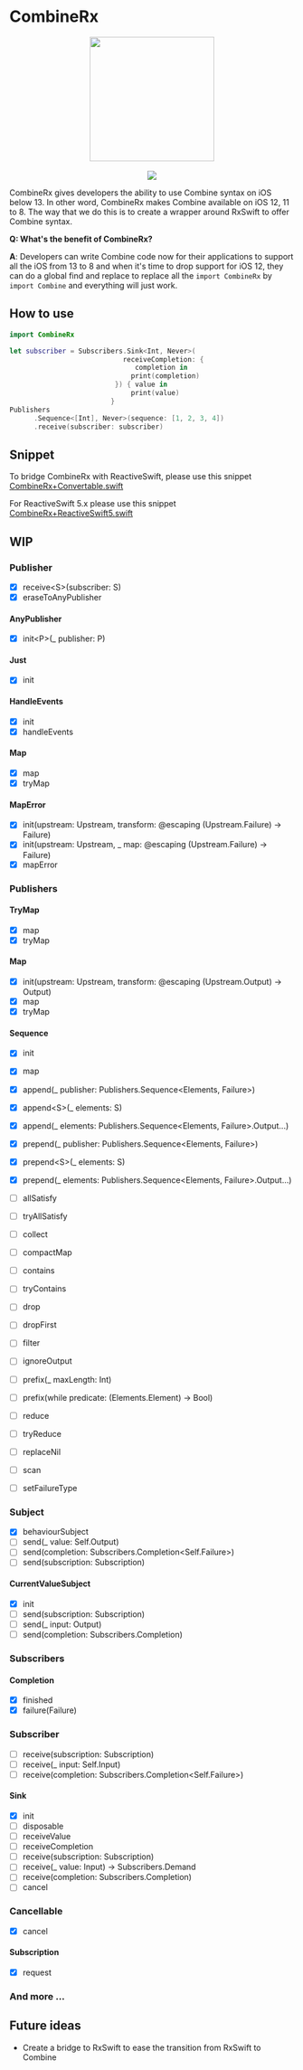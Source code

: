 # CombineRx

<p align="center">
<img src="https://github.com/adamaszhu/CombineRx/raw/master/Resources/logo.png" width="220">
<br /><br />
<img src="https://img.shields.io/badge/platforms-iOS%208.0-333333.svg" />
</p>

CombineRx gives developers the ability to use Combine syntax on iOS below 13. In other word, CombineRx makes Combine available on iOS 12, 11 to 8.
The way that we do this is to create a wrapper around RxSwift to offer Combine syntax.

**Q: What's the benefit of CombineRx?**

**A**: Developers can write Combine code now for their applications to support all the iOS from 13 to 8 and when it's time to drop support for iOS 12, they can do a global find and replace to replace all the `import CombineRx` by `import Combine` and everything will just work.

## How to use
```swift
import CombineRx

let subscriber = Subscribers.Sink<Int, Never>(
                            receiveCompletion: {
                               completion in
                              print(completion)
                          }) { value in
                              print(value)
                         }
Publishers
      .Sequence<[Int], Never>(sequence: [1, 2, 3, 4])
      .receive(subscriber: subscriber)
```

## Snippet
To bridge CombineRx with ReactiveSwift, please use this snippet [CombineRx+Convertable.swift](Snippet/CombineRx+Convertable.swift)

For ReactiveSwift 5.x please use this snippet [CombineRx+ReactiveSwift5.swift](Snippet/CombineRx+ReactiveSwift5.swift)

## WIP

### Publisher
- [x] receive<S\>(subscriber: S)
- [x] eraseToAnyPublisher

#### AnyPublisher
- [x] init<P\>(_ publisher: P)

#### Just
- [x] init

#### HandleEvents
- [x] init
- [x] handleEvents

#### Map
- [x] map
- [x] tryMap

#### MapError
- [x] init(upstream: Upstream, transform: @escaping (Upstream.Failure) -> Failure)
- [x] init(upstream: Upstream, _ map: @escaping (Upstream.Failure) -> Failure)
- [x] mapError

### Publishers
#### TryMap
- [x] map
- [x] tryMap

#### Map
- [x] init(upstream: Upstream, transform: @escaping (Upstream.Output) -> Output)
- [x] map
- [x] tryMap

#### Sequence
- [x] init
- [x] map


- [x] append(_ publisher: Publishers.Sequence<Elements, Failure>)
- [x] append<S\>(_ elements: S)
- [x] append(_ elements: Publishers.Sequence<Elements, Failure>.Output...)
- [x] prepend(_ publisher: Publishers.Sequence<Elements, Failure>)
- [x] prepend<S\>(_ elements: S)
- [x] prepend(_ elements: Publishers.Sequence<Elements, Failure>.Output...)


- [ ] allSatisfy
- [ ] tryAllSatisfy
- [ ] collect
- [ ] compactMap
- [ ] contains
- [ ] tryContains
- [ ] drop
- [ ] dropFirst
- [ ] filter
- [ ] ignoreOutput
- [ ] prefix(_ maxLength: Int)
- [ ] prefix(while predicate: (Elements.Element) -> Bool)
- [ ] reduce
- [ ] tryReduce
- [ ] replaceNil
- [ ] scan
- [ ] setFailureType

### Subject
- [x] behaviourSubject
- [ ] send(_ value: Self.Output)
- [ ] send(completion: Subscribers.Completion<Self.Failure>)
- [ ] send(subscription: Subscription)

#### CurrentValueSubject
- [x] init
- [ ] send(subscription: Subscription)
- [ ] send(_ input: Output)
- [ ] send(completion: Subscribers.Completion<Failure>)

### Subscribers
#### Completion
- [x] finished
- [x] failure(Failure)

### Subscriber
- [ ] receive(subscription: Subscription)
- [ ] receive(_ input: Self.Input)
- [ ] receive(completion: Subscribers.Completion<Self.Failure>)

#### Sink
- [x] init
- [ ] disposable
- [ ] receiveValue
- [ ] receiveCompletion
- [ ] receive(subscription: Subscription)
- [ ] receive(_ value: Input) -> Subscribers.Demand
- [ ] receive(completion: Subscribers.Completion<Failure>)
- [ ] cancel

### Cancellable
- [x] cancel

#### Subscription
- [x] request

### And more ...

## Future ideas
 - Create a bridge to RxSwift to ease the transition from RxSwift to Combine
